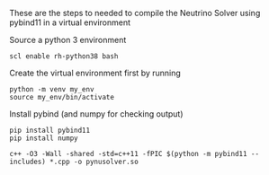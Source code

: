 These are the steps to needed to compile the Neutrino Solver using pybind11 in a virtual environment


Source a python 3 environment
```
scl enable rh-python38 bash
```

Create the virtual environment first by running
```
python -m venv my_env
source my_env/bin/activate
```

Install pybind (and numpy for checking output)
```
pip install pybind11
pip install numpy
```

```
c++ -O3 -Wall -shared -std=c++11 -fPIC $(python -m pybind11 --includes) *.cpp -o pynusolver.so
```
